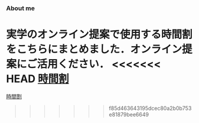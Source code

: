 ### About me
実学のオンライン提案で使用する時間割をこちらにまとめました．オンライン提案にご活用ください．
<<<<<<< HEAD
[時間割](https://monocoders.github.io/Tohoku-University-Coop-NewLife-SupportCenter/%E6%99%82%E9%96%93%E5%89%B2/%E6%99%82%E9%96%93%E5%89%B2.html)
=======
[時間割](https://monocoders.github.io/Tohoku-University-Coop-NewLife-SupportCenter/%E6%99%82%E9%96%93%E5%89%B2/%E6%99%82%E9%96%93%E5%89%B2.html)
>>>>>>> f85d463643195dcec80a2b0b753e81879bee6649
